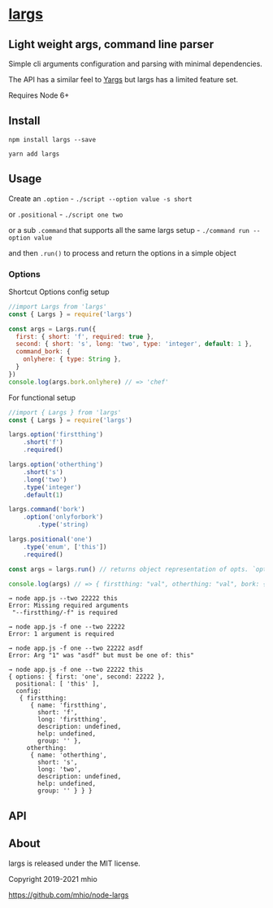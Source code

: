 # [largs](https://github.com/mhio/node-largs)

## Light weight args, command line parser

Simple cli arguments configuration and parsing with minimal dependencies.

The API has a similar feel to [Yargs](http://yargs.js.org/) but largs has a limited feature set. 

Requires Node 6+

## Install

    npm install largs --save

    yarn add largs

## Usage

Create an `.option` - `./script --option value -s short`

or `.positional` - `./script one two`

or a sub `.command` that supports all the same largs setup - `./command run --option value`

and then `.run()` to process and return the options in a simple object

### Options

Shortcut Options config setup

```javascript
//import Largs from 'largs'
const { Largs } = require('largs')

const args = Largs.run({
  first: { short: 'f', required: true },
  second: { short: 's', long: 'two', type: 'integer', default: 1 },
  command_bork: {
    onlyhere: { type: String },
  }
})
console.log(args.bork.onlyhere) // => 'chef'
```

For functional setup 
```javascript
//import { Largs } from 'largs'
const { Largs } = require('largs')

largs.option('firstthing')
    .short('f')
    .required()

largs.option('otherthing')
    .short('s')
    .long('two')
    .type('integer')
    .default(1)

largs.command('bork')
    .option('onlyforbork')
        .type('string)

largs.positional('one')
    .type('enum', ['this'])
    .required()

const args = largs.run() // returns object representation of opts. `opts.largs`

console.log(args) // => { firstthing: "val", otherthing: "val", bork: { onlyforbork: 'yep' }, positional: [ 'one' ] }
```


```
→ node app.js --two 22222 this
Error: Missing required arguments
 "--firstthing/-f" is required

→ node app.js -f one --two 22222
Error: 1 argument is required

→ node app.js -f one --two 22222 asdf
Error: Arg "1" was "asdf" but must be one of: this"

→ node app.js -f one --two 22222 this
{ options: { first: 'one', second: 22222 },
  positional: [ 'this' ],
  config:
   { firstthing:
      { name: 'firstthing',
        short: 'f',
        long: 'firstthing',
        description: undefined,
        help: undefined,
        group: '' },
     otherthing:
      { name: 'otherthing',
        short: 's',
        long: 'two',
        description: undefined,
        help: undefined,
        group: '' } } }
```



## API


## About

largs is released under the MIT license.

Copyright 2019-2021 mhio

https://github.com/mhio/node-largs

